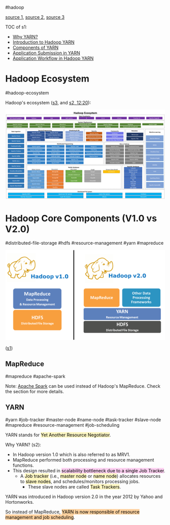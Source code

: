 
#hadoop

[source 1](https://www.edureka.co/blog/hadoop-yarn-tutorial/), [source 2](https://youtu.be/AGgyf9bO_8M?list=PLlUZLZydkS7_8WnK8fMENmJFSfPwxw9Fi), [source 3](https://mydataexperiments.com/2017/04/11/hadoop-ecosystem-a-quick-glance/)

TOC of s1:
- [Why YARN?](https://www.edureka.co/blog/hadoop-yarn-tutorial/#Why%20YARN?)
- [Introduction to Hadoop YARN](https://www.edureka.co/blog/hadoop-yarn-tutorial/#Introduction%20to%20Hadoop%20YARN)
- [Components of YARN](https://www.edureka.co/blog/hadoop-yarn-tutorial/#Components%20of%20YARN)
- [Application Submission in YARN](https://www.edureka.co/blog/hadoop-yarn-tutorial/#Application%20Submission%20in%20YARN)
- [Application Workflow in Hadoop YARN](https://www.edureka.co/blog/hadoop-yarn-tutorial/#Application%20Workflow)

# Hadoop Ecosystem

#hadoop-ecosystem

Hadoop's ecosystem ([s3](https://mydataexperiments.com/2017/04/11/hadoop-ecosystem-a-quick-glance/), and [s2, 12:20](https://youtu.be/AGgyf9bO_8M?list=PLlUZLZydkS7_8WnK8fMENmJFSfPwxw9Fi&t=740)):

![](Media-Temp/Pasted%20image%2020240124163932.png)


# Hadoop Core Components (V1.0 vs V2.0)

#distributed-file-storage  #hdfs  #resource-management  #yarn  #mapreduce

![](Media-Temp/Pasted%20image%2020240124121658.png)

([s1](https://www.edureka.co/blog/hadoop-yarn-tutorial/#:~:text=million%20per%20month.-,Introduction%20to%20Hadoop%20YARN,-Now%20that%20I))


## MapReduce

#mapreduce  #apache-spark  

Note: [Apache Spark](Apache%20Spark.md) can be used instead of Hadoop's MapReduce. Check the section for more details.

## YARN

#yarn #job-tracker  #master-node  #name-node  #task-tracker  #slave-node #mapreduce   #resource-management  #job-scheduling

YARN stands for <mark style="background: #FFF3A3A6;">Yet Another Resource Negotiator</mark>.

Why YARN? (s2):
* In Hadoop version 1.0 which is also referred to as MRV1.
* MapReduce performed both processing and resource management functions.
* This design resulted in <mark style="background: #FFB8EBA6;">scalability bottleneck due to a single Job Tracker</mark>.
	* A <mark style="background: #FFF3A3A6;">Job tracker</mark> (i.e., <mark style="background: #FFF3A3A6;">master node</mark> or <mark style="background: #FFF3A3A6;">name node</mark>) allocates resources to <mark style="background: #FFF3A3A6;">slave nodes</mark>, and schedules/monitors processing jobs.
		* These slave nodes are called <mark style="background: #FFF3A3A6;">Task Trackers</mark>.

YARN was introduced in Hadoop version 2.0 in the year 2012 by Yahoo and Hortonworks.

So instead of MapReduce, <mark style="background: #FFB86CA6;">YARN is now responsible of resource management and job scheduling</mark>.


